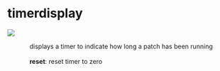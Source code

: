 
<a name=timerdisplay></a><br>
# <b>timerdisplay</b>
<img src="https://www.bespokesynth.com/docs/screenshots/timerdisplay.png"><br>
<div style="display:inline-block;margin-left:50px;">
displays a timer to indicate how long a patch has been running<br/><br/>
<b>reset</b>: reset timer to zero<br>
